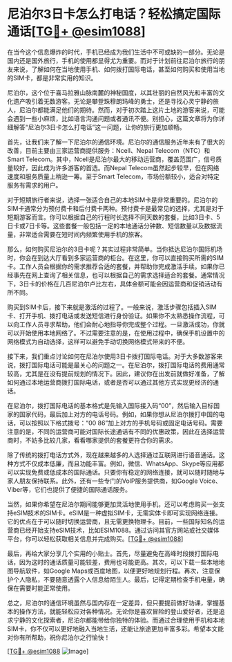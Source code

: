 # 尼泊尔3日卡怎么打电话？轻松搞定国际通话[[TG💪+ @esim1088](https://t.me/s/esim1088)]

在当今这个信息爆炸的时代，手机已经成为我们生活中不可或缺的一部分。无论是国内还是国外旅行，手机的使用都显得尤为重要。而对于计划前往尼泊尔旅行的朋友来说，了解如何在当地使用手机、如何拨打国际电话，甚至如何购买和使用当地的SIM卡，都是非常实用的知识。

尼泊尔，这个位于喜马拉雅山脉南麓的神秘国度，以其壮丽的自然风光和丰富的文化遗产吸引着无数游客。无论是攀登珠穆朗玛峰的勇士，还是寻找心灵宁静的旅人，尼泊尔都能满足他们的期待。然而，对于初次踏上这片土地的游客来说，可能会遇到一些小麻烦，比如语言沟通问题或者通讯不便。别担心，这篇文章将为你详细解答“尼泊尔3日卡怎么打电话”这一问题，让你的旅行更加顺畅。

首先，让我们来了解一下尼泊尔的通信环境。尼泊尔的通信服务近年来有了很大的改善，目前主要由三家运营商提供服务：Ncell、Nepal Telecom（NTC）和Smart Telecom。其中，Ncell是尼泊尔最大的移动运营商，覆盖范围广，信号质量较好，因此成为许多游客的首选。而Nepal Telecom虽然起步较早，但在网络速度和服务质量上稍逊一筹。至于Smart Telecom，市场份额较小，适合对特定服务有需求的用户。

对于短期旅行者来说，选择一张适合自己的本地SIM卡是非常重要的。尼泊尔的SIM卡通常分为预付费卡和后付费卡两种。预付费卡是最常见的选择，尤其是对于短期游客而言。你可以根据自己的行程时长选择不同天数的套餐，比如3日卡、5日卡或7日卡等。这些套餐一般包括一定的本地通话分钟数、短信数量以及数据流量，非常适合需要在短时间内频繁使用手机的旅客。

那么，如何购买尼泊尔的3日卡呢？其实过程非常简单。当你抵达尼泊尔国际机场时，你会在到达大厅看到多家运营商的柜台。在这里，你可以直接购买所需的SIM卡。工作人员会根据你的需求推荐合适的套餐，并帮助你完成激活手续。如果你已经事先在网上查询了相关信息，也可以根据自己的需求选择适合的套餐。通常情况下，3日卡的价格在几百尼泊尔卢比左右，具体金额可能会因运营商和促销活动有所不同。

购买到SIM卡后，接下来就是激活的过程了。一般来说，激活步骤包括插入SIM卡、打开手机、拨打电话或发送短信进行身份验证。如果你不太熟悉操作流程，可以向工作人员寻求帮助，他们会耐心地指导你完成整个过程。一旦激活成功，你就可以开始使用本地网络了。不过需要注意的是，在使用过程中，确保手机设置中的网络模式为自动选择，这样可以避免手动切换网络模式带来的不便。

接下来，我们重点讨论如何在尼泊尔使用3日卡拨打国际电话。对于大多数游客来说，拨打国际电话可能是最关心的问题之一。在尼泊尔，拨打国际电话的费用通常较高，尤其是在没有提前规划的情况下。因此，建议你在出发前就做好准备，了解如何通过本地运营商拨打国际电话，或者是否可以通过其他方式实现更经济的通话。

在尼泊尔，拨打国际电话的基本格式是先输入国际接入码“00”，然后输入目标国家的国家代码，最后加上对方的电话号码。例如，如果你想从尼泊尔拨打中国的电话，可以按照以下格式拨号：“00 86”加上对方的手机号码或固定电话号码。需要注意的是，不同的运营商可能对国际长途通话有不同的优惠政策，因此在选择运营商时，不妨多比较几家，看看哪家提供的套餐更符合你的需求。

除了传统的拨打电话方式外，现在越来越多的人选择通过互联网进行语音通话。这种方式不仅成本低廉，而且功能丰富。例如，微信、WhatsApp、Skype等应用都可以实现免费或低成本的国际通话。只要你有稳定的网络连接，就可以随时随地与家人朋友保持联系。此外，还有一些专门的VoIP服务提供商，如Google Voice、Viber等，它们也提供了便捷的国际通话服务。

当然，如果你希望在尼泊尔期间能够更加灵活地使用手机，还可以考虑购买一张支持eSIM技术的SIM卡。eSIM是一种虚拟SIM卡，无需实体卡即可实现网络连接。它的优点在于可以随时切换运营商，且无需更换物理卡。目前，一些国际知名的运营商已经开始支持eSIM技术，比如ESIM1088。通过访问其官方网站或社交媒体平台，你可以轻松获取相关信息并完成购买。[[TG💪+ @esim1088](https://t.me/s/esim1088)]

最后，再给大家分享几个实用的小贴士。首先，尽量避免在高峰时段拨打国际电话，因为这时的通话质量可能较差，费用也可能更高。其次，可以下载一些本地地图导航软件，如Google Maps或百度地图，以便更好地规划行程。再次，注意保护个人隐私，不要随意透露个人信息给陌生人。最后，记得定期检查手机电量，确保在需要时能正常使用。

总之，尼泊尔的通信环境虽然与国内存在一定差异，但只要提前做好功课，掌握基本的操作方法，就能轻松应对各种情况。无论你是喜欢冒险的登山爱好者，还是追求宁静的文化探索者，尼泊尔都能带给你独特的体验。而通过合理使用手机和本地SIM卡，你不仅可以更好地融入当地生活，还能让旅途更加丰富多彩。希望本文能对你有所帮助，祝你尼泊尔之行愉快！

[[TG💪+ @esim1088](https://t.me/s/esim1088) ![Image](https://i.postimg.cc/4NQfJmqS/Snipaste-2025-05-13-00-14-12.png)]